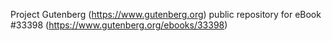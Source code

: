 Project Gutenberg (https://www.gutenberg.org) public repository for eBook #33398 (https://www.gutenberg.org/ebooks/33398)
